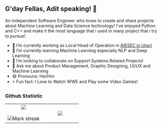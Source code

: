 ## G'day Fellas, Adit speaking! 👋

An independent Software Engineer who loves to create and share projects about Machine Learning and Data Science technology! I've enjoyed Python and C++ and make it the most language that i used in many project that i try to pursue!.

- 🔭 I’m currently working as Local Head of Operation in <a href="https://aiesec.org/">AIESEC in Unsri</a>
- 🌱 I’m currently learning Machine Learning especially NLP and Deep Learning
- 👯 I’m looking to collaborate on Support Systems Related Projects!
- 💬 Ask me about Product Management, Graphic Designing, UI/UX and Machine Learning
- 😄 Pronouns: He/Him
- ⚡ Fun fact: I Love to Watch WWE and Play some Video Games!

### Github Statistic
<table align="center">
<tr border="none">
<td width="50%" align="center">
  
  <img  align="center"  src="https://github-readme-stats.vercel.app/api?username=Bayhaqieee&theme=radical&show_icons=true&count_private=true" />
  <br></br>
  <img  title="🔥 Get streak stats for your profile at git.io/streak-stats" alt="Mark streak" src="https://github-readme-streak-stats.herokuapp.com/?user=Bayhaqieee&theme=radical&hide_border=false" /> 
</td>

<td width="50%" align="center">

  <img  align="center"  src="https://github-readme-stats.anuraghazra1.vercel.app/api/top-langs/?username=Bayhaqieee&theme=radical&exclude_repo=dotfiles,si-biji&hide=javascript,ejs,blade,html,pug,css,scss&hide_border=false&no-bg=true&no-frame=true&langs_count=9"/>
  
  </td>
</tr>
</table>

<!--
**Bayhaqieee/Bayhaqieee** is a ✨ _special_ ✨ repository because its `README.md` (this file) appears on your GitHub profile.

Here are some ideas to get you started:

- 🔭 I’m currently working on ...
- 🌱 I’m currently learning ...
- 👯 I’m looking to collaborate on ...
- 🤔 I’m looking for help with ...
- 💬 Ask me about ...
- 📫 How to reach me: ...
- 😄 Pronouns: ...
- ⚡ Fun fact: ...
-->

